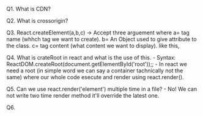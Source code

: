 Q1. What is CDN?

Q2. What is crossorigin?

Q3. React.createElement(a,b,c) -> Accept three arguement
    where
        a= tag name (whhch tag we want to create).
        b= An Object used to give attribute to the class.
        c= tag content (what content we want to display).
        like this,
        <!--
            const heading = React.createElement('h1',
                {id :'heading'},
                'Hello World Using React !'
            );
        -->

Q4. What is crateRoot in react and what is the use of this.
    - Syntax: ReactDOM.createRoot(document.getElementById('root'));;
    - In react we need a root (in simple word we can say a container tachnically not the same) where our whole code esecute and render using react.render().

Q5. Can we use react.render('element') multiple time in a file?
    - No! We can not write two time render method it'll override the latest one.

Q6. 
